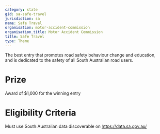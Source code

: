 ```yaml
---
category: state
gid: sa-safe-travel
jurisdiction: sa
name: Safe Travel
organisation: motor-accident-commission
organisation_title: Motor Accident Commission
title: Safe Travel
type: Theme
---
```


The best entry that promotes road safety behaviour change and education, and is dedicated to the safety of all South Australian road users.

# Prize
Award of $1,000 for the winning entry

# Eligibility Criteria
Must use South Australian data discoverable on https://data.sa.gov.au/